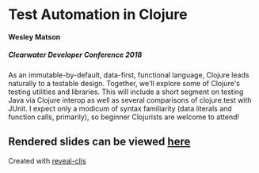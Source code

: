 # Test Automation in Clojure
#### Wesley Matson
##### Clearwater Developer Conference 2018

As an immutable-by-default, data-first, functional language, Clojure leads naturally to a testable design. Together, we'll explore some of Clojure's testing utilities and libraries. This will include a short segment on testing Java via Clojure interop as well as several comparisons of clojure.test with JUnit. I expect only a modicum of syntax familiarity (data literals and function calls, primarily), so beginner Clojurists are welcome to attend!

Rendered slides can be viewed [here](https://wmatson.github.io/cw-devcon2018-clj-testing/)
----
Created with [reveal-cljs](https://github.com/n2o/reveal-cljs)
